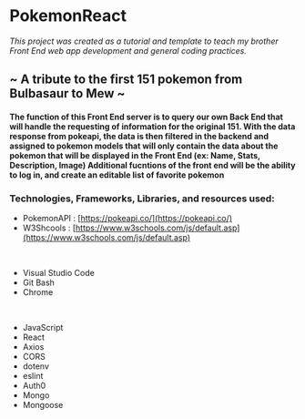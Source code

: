 # PokemonReact
*This project was created as a tutorial and template to teach my brother Front End web app development and general coding practices.*

## ~ A tribute to the first 151 pokemon from Bulbasaur to Mew ~
#### The function of this Front End server is to query our own Back End that will handle the requesting of information for the original 151. With the data response from pokeapi, the data is then filtered in the backend and assigned to pokemon models that will only contain the data about the pokemon that will be displayed in the Front End (ex: Name, Stats, Description, Image) Additional fucntions of the front end will be the ability to log in, and create an editable list of favorite pokemon

### Technologies, Frameworks, Libraries, and resources used:
- PokemonAPI : [https://pokeapi.co/](https://pokeapi.co/)
- W3Shcools : [https://www.w3schools.com/js/default.asp](https://www.w3schools.com/js/default.asp)

<br>

- Visual Studio Code
- Git Bash
- Chrome

<br>

- JavaScript
- React
- Axios
- CORS
- dotenv
- eslint
- Auth0
- Mongo
- Mongoose